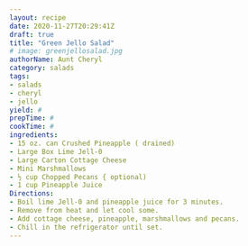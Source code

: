 ```yaml
--- 
layout: recipe 
date: 2020-11-27T20:29:41Z 
draft: true 
title: "Green Jello Salad" 
# image: greenjellosalad.jpg 
authorName: Aunt Cheryl 
category: salads 
tags: 
- salads 
- cheryl 
- jello 
yield: # 
prepTime: # 
cookTime: # 
ingredients: 
- 15 oz. can Crushed Pineapple ( drained) 
- Large Box Lime Jell-0 
- Large Carton Cottage Cheese 
- Mini Marshmallows 
- ½ cup Chopped Pecans { optional) 
- 1 cup Pineapple Juice 
Directions: 
- Boil lime Jell-0 and pineapple juice for 3 minutes. 
- Remove from heat and let cool some. 
- Add cottage cheese, pineapple, marshmallows and pecans. 
- Chill in the refrigerator until set. 
---
```

